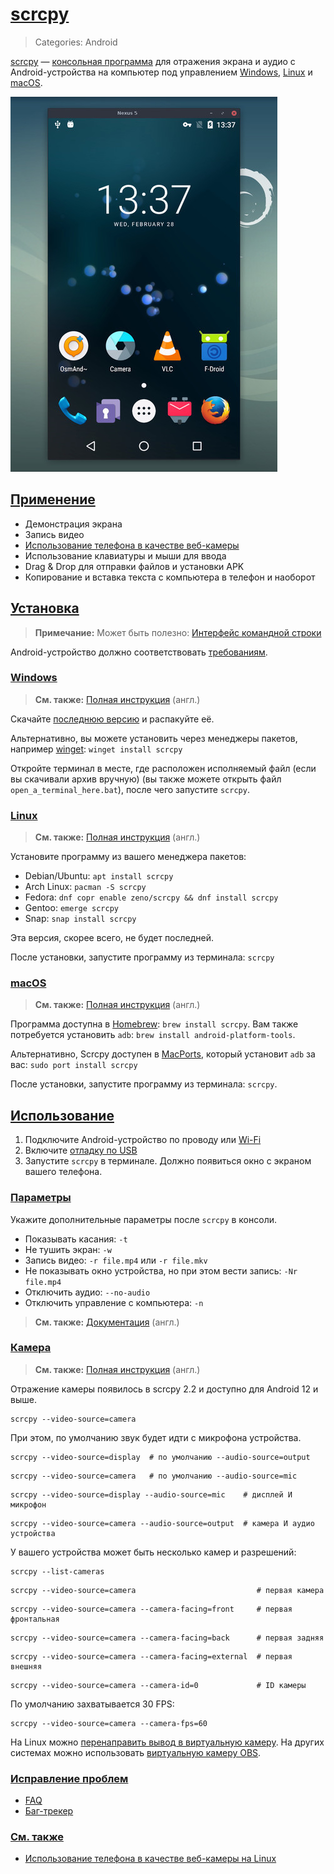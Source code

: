 # [scrcpy](#scrcpy)
> Categories: Android

[scrcpy](https://github.com/Genymobile/scrcpy) —
[консольная программа](/wiki/cli.html) для отражения экрана и аудио с
Android-устройства на компьютер под управлением
[Windows](https://github.com/Genymobile/scrcpy/blob/master/doc/windows.md),
[Linux](https://github.com/Genymobile/scrcpy/blob/master/doc/linux.md) и
[macOS](https://github.com/Genymobile/scrcpy/blob/master/doc/macos.md).

![Демонстрация отражённого экрана Android](/media/scrcpy.jpg)

## [Применение](#utilization)

- Демонстрация экрана
- Запись видео
- [Использование телефона в качестве веб-камеры](#camera)
- Использование клавиатуры и мыши для ввода
- Drag & Drop для отправки файлов и установки APK
- Копирование и вставка текста с компьютера в телефон и наоборот

## [Установка](#installation)

> **Примечание:** Может быть полезно: [Интерфейс командной строки](/wiki/cli.html)

Android-устройство должно соответствовать
[требованиям](https://github.com/Genymobile/scrcpy/#prerequisites).

### [Windows](#windows)

> **См. также:**
[Полная инструкция](https://github.com/Genymobile/scrcpy/blob/master/doc/windows.md)
(англ.)

Скачайте [последнюю версию](https://github.com/Genymobile/scrcpy/releases) и
распакуйте её.

Альтернативно, вы можете установить через менеджеры пакетов, например
[winget](/wiki/winget.html): `winget install scrcpy`

Откройте терминал в месте, где расположен исполняемый файл (если вы скачивали
архив вручную) (вы также можете открыть файл `open_a_terminal_here.bat`),
после чего запустите `scrcpy`.

### [Linux](#linux)

> **См. также:**
[Полная инструкция](https://github.com/Genymobile/scrcpy/blob/master/doc/linux.md)
(англ.)

Установите программу из вашего менеджера пакетов:

- Debian/Ubuntu: `apt install scrcpy`
- Arch Linux: `pacman -S scrcpy`
- Fedora: `dnf copr enable zeno/scrcpy && dnf install scrcpy`
- Gentoo: `emerge scrcpy`
- Snap: `snap install scrcpy`

Эта версия, скорее всего, не будет последней.

После установки, запустите программу из терминала: `scrcpy`

### [macOS](#macos)

> **См. также:**
[Полная инструкция](https://github.com/Genymobile/scrcpy/blob/master/doc/macos.md)
(англ.)

Программа доступна в [Homebrew](https://brew.sh): `brew install scrcpy`. Вам
также потребуется установить `adb`: `brew install android-platform-tools`.

Альтернативно, Scrcpy доступен в [MacPorts](https://www.macports.org), который
установит `adb` за вас: `sudo port install scrcpy`

После установки, запустите программу из терминала: `scrcpy`.

## [Использование](#usage)

1. Подключите Android-устройство по проводу или
[Wi-Fi](https://www.genymotion.com/blog/open-source-project-scrcpy-now-works-wirelessly)
2. Включите [отладку по USB](https://developer.android.com/studio/debug/dev-options#enable)
3. Запустите `scrcpy` в терминале. Должно появиться окно с экраном вашего
телефона.

### [Параметры](#parameters)

Укажите дополнительные параметры после `scrcpy` в консоли.

- Показывать касания: `-t`
- Не тушить экран: `-w`
- Запись видео: `-r file.mp4` или `-r file.mkv`
- Не показывать окно устройства, но при этом вести запись: `-Nr file.mp4`
- Отключить аудио: `--no-audio`
- Отключить управление с компьютера: `-n`

> **См. также:**
[Документация](https://github.com/Genymobile/scrcpy#user-documentation) (англ.)

### [Камера](#camera)

> **См. также:**
[Полная инструкция](https://github.com/Genymobile/scrcpy/blob/master/doc/camera.md)
(англ.)

Отражение камеры появилось в scrcpy 2.2 и доступно для Android 12 и
выше.

```
scrcpy --video-source=camera
```

При этом, по умолчанию звук будет идти с микрофона устройства.

```
scrcpy --video-source=display  # по умолчанию --audio-source=output
```

```
scrcpy --video-source=camera   # по умолчанию --audio-source=mic
```

```
scrcpy --video-source=display --audio-source=mic    # дисплей И микрофон
```

```
scrcpy --video-source=camera --audio-source=output  # камера И аудио устройства
```

У вашего устройства может быть несколько камер и разрешений:

```
scrcpy --list-cameras
```

```
scrcpy --video-source=camera                           # первая камера
```

```
scrcpy --video-source=camera --camera-facing=front     # первая фронтальная
```

```
scrcpy --video-source=camera --camera-facing=back      # первая задняя
```

```
scrcpy --video-source=camera --camera-facing=external  # первая внешняя
```

```
scrcpy --video-source=camera --camera-id=0             # ID камеры
```

По умолчанию захватывается 30 FPS:

```
scrcpy --video-source=camera --camera-fps=60
```

На Linux можно [перенаправить вывод в виртуальную
камеру](https://github.com/Genymobile/scrcpy/blob/master/doc/v4l2.md). На
других системах можно использовать
[виртуальную камеру OBS](https://obsproject.com/forum/resources/obs-virtualcam.949).

### [Исправление проблем](#troubleshooting)

- [FAQ](https://github.com/Genymobile/scrcpy/blob/master/FAQ.md)
- [Баг-трекер](https://github.com/Genymobile/scrcpy/issues)

### [См. также](#see-also)

- [Использование телефона в качестве веб-камеры на
Linux](https://3iinc.xyz/blog/how-to-use-your-phone-as-a-webcam-with-scrcpy)